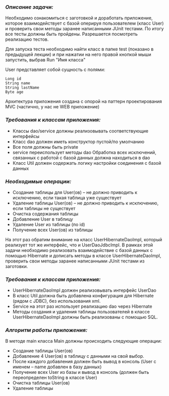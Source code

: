### ___Описание задачи:___

Необходимо ознакомиться с заготовкой и доработать приложение, которое взаимодействует с базой оперируя пользователем 
(класс User) и проверить свои методы заранее написанными JUnit тестами. По итогу все тесты должны быть пройдены. 
Разрешается посмотреть реализацию тестов.

Для запуска теста необходимо найти класс в папке test (показано в предыдущей лекции) 
и при нажатии на него правой кнопкой мыши запустить, выбрав Run "Имя класса"

User представляет собой сущность с полями:
```
Long id
String name
String lastName
Byte age
```
Архитектура приложения создана с опорой на паттерн проектирования MVC (частично, у нас не WEB приложение)

### ___Требования к классам приложения:___

* Классы dao/service должны реализовывать соответствующие интерфейсы
* Класс dao должен иметь конструктор пустой/по умолчанию
* Все поля должны быть private
* service переиспользует методы dao
Обработка всех исключений, связанных с работой с базой данных должна находиться в dao
* Класс Util должен содержать логику настройки соединения с базой данных

### ___Необходимые операции:___

* Создание таблицы для User(ов) – не должно приводить к исключению, если такая таблица уже существует
* Удаление таблицы User(ов) – не должно приводить к исключению, если таблицы не существует
* Очистка содержания таблицы
* Добавление User в таблицу
* Удаление User из таблицы (по id)
* Получение всех User(ов) из таблицы

На этот раз обратим внимание на класс UserHibernateDaoImpl, который реализует тот же интерфейс, что и UserDaoJdbcImpl.
В рамках этой задачи необходимо реализовать взаимодействие с базой данных с помощью Hibernate
и дописать методы в классе UserHibernateDaoImpl, проверить свои методы заранее написанными JUnit тестами из заготовки.

### ___Требования к классам приложения:___

* UserHibernateDaoImpl должен реализовывать интерфейс UserDao
* В класс Util должна быть добавлена конфигурация для Hibernate (рядом с JDBC), без использования xml.
* Service на этот раз использует реализацию dao через Hibernate
* Методы создания и удаления таблицы пользователей в классе UserHibernateDaoImpl должны быть реализованы с помощью SQL.

### ___Алгоритм работы приложения:___
В методе main класса Main должны происходить следующие операции:

* Создание таблицы User(ов)
* Добавление 4 User(ов) в таблицу с данными на свой выбор. 
* После каждого добавления должен быть вывод в консоль (User с именем – name добавлен в базу данных)
* Получение всех User из базы и вывод в консоль (должен быть переопределен toString в классе User)
* Очистка таблицы User(ов)
* Удаление таблицы